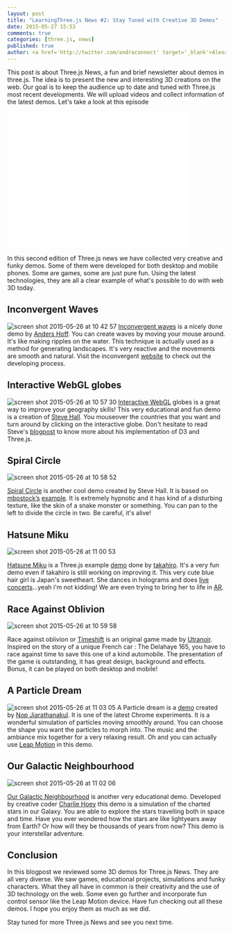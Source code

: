 ```yaml
---
layout: post
title: "LearningThree.js News #2: Stay Tuned with Creative 3D Demos"
date: 2015-05-27 15:53
comments: true
categories: [three.js, news]
published: true
author: <a href='http://twitter.com/andraconnect' target='_blank'>Alexandra Etienne</a> and <a href='http://twitter.com/jerome_etienne' target='_blank'>Jerome Etienne</a>
---
```


This post is about Three.js News, a fun and brief newsletter about demos in three.js. The idea is to present the new and interesting 3D creations on the web. Our goal is to keep the audience up to date and tuned with Three.js most recent developments. We will upload videos and collect information of the latest demos. Let's take a look at this episode

<iframe width="420" height="315" src="//www.youtube.com/embed/DgPv6IIVDFQ" frameborder="0" allowfullscreen></iframe>

<!-- more -->

In this second edition of Three.js news we have collected very creative and funky demos. Some of them  were developed for both desktop and mobile phones. Some are games, some are just pure fun. Using the latest technologies, they are all a clear example of what's possible to do with web 3D today.


## Inconvergent Waves 
![screen shot 2015-05-26 at 10 42 57](/data/2015-05-27-learningthree-dot-js-news-stay-tuned-with-creative-3d-demos/inconvergent_waves.png)
[Inconvergent waves](http://inconvergent.net/waves/) is a nicely done demo by [Anders Hoff](https://twitter.com/inconvergent). You can create waves by moving your mouse around. It's like making ripples on the water. This technique is actually used as a method for generating landscapes. It's very reactive and the movements are smooth and natural. Visit the inconvergent [website]( http://inconvergent.net/) to check out the developing process. 

## Interactive WebGL globes 
![screen shot 2015-05-26 at 10 57 30](/data/2015-05-27-learningthree-dot-js-news-stay-tuned-with-creative-3d-demos/interactive_webgl_globe.png)
[Interactive WebGL](http://projects.delimited.io/webgl-globes/example_4_interactive_globe.html) globes is a great way to improve your geography skills! This very educational and fun demo is a creation of [Steve Hall](https://twitter.com/delimitedtech). You mouseover the countries that you want and turn around by clicking on the interactive globe. Don't hesitate to read Steve's [blogpost](http://www.delimited.io/blog/2015/5/16/interactive-webgl-globes-with-threejs-and-d3) to know more about his implementation of D3 and Three.js. 

## Spiral Circle 
![screen shot 2015-05-26 at 10 58 52](/data/2015-05-27-learningthree-dot-js-news-stay-tuned-with-creative-3d-demos/spiral_circle.png)

[Spiral Circle](http://projects.delimited.io/subunit/demos/spiral-circle-v2.html) is another cool demo created by Steve Hall. It is based on [mbostock’s](http://bl.ocks.org/mbostock) [example](http://bl.ocks.org/mbostock/2472e84f78fd03df443f). It is extremely hypnotic and it has kind of a disturbing texture, like the skin of a snake monster or something. You can pan to the left to divide the circle in two. Be careful, it's alive!

## Hatsune Miku 
![screen shot 2015-05-26 at 11 00 53](/data/2015-05-27-learningthree-dot-js-news-stay-tuned-with-creative-3d-demos/hatsune_miku_threejs.png)

[Hatsune Miku](http://en.wikipedia.org/wiki/Hatsune_Miku) is a Three.js example [demo](http://takahirox.github.io/three.js/examples/webgl_loader_mmd.html) done by [takahiro](https://twitter.com/superhoge). It's a very fun demo even if takahiro is still working on improving it. This very cute blue hair girl is Japan's sweetheart. She dances in holograms and does [live concerts](https://www.youtube.com/watch?v=YSyWtESoeOc)...yeah i'm not kidding! We are even trying to bring her to life in [AR](https://twitter.com/LearningThreejs/status/600740523574439937). 

## Race Against Oblivion 
![screen shot 2015-05-26 at 10 59 58](/data/2015-05-27-learningthree-dot-js-news-stay-tuned-with-creative-3d-demos/race_against_oblivion.png)

Race against oblivion or [Timeshift](http://www.timeshift165.com/game) is an  original game made by [Utranoir](http://www.ultranoir.com/en/#!/home/). Inspired on the story of a unique French car : The Delahaye 165, you have to race against time to save this one of a kind automobile. The presentation of the game is outstanding, it has great design, background and effects. Bonus, it can be played on both desktop and mobile! 

## A Particle Dream 
![screen shot 2015-05-26 at 11 03 05](/data/2015-05-27-learningthree-dot-js-news-stay-tuned-with-creative-3d-demos/a_particle_dream.png)
A Particle dream is a [demo]( https://www.chromeexperiments.com/experiment/particle-dream) created by [Nop Jiarathanakul](http://www.iamnop.com/). It is one of the latest Chrome experiments. It is a wonderful simulation of particles moving smoothly around. You can choose the shape you want the particles to morph into. The music and the ambiance mix together for a very relaxing result. Oh and you can actually use [Leap Motion](https://www.leapmotion.com/) in this demo. 

## Our Galactic Neighbourhood 
![screen shot 2015-05-26 at 11 02 06](/data/2015-05-27-learningthree-dot-js-news-stay-tuned-with-creative-3d-demos/our_galactic_neighborhood.png)

[Our Galactic Neighbourhood](http://charliehoey.com/threejs-demos/our-galactic-neighborhood.html)
is another very educational demo. Developed by creative coder [Charlie Hoey](http://charliehoey.com/) this demo is a simulation of the charted stars in our Galaxy. You are able to explore the stars travelling both in space and time. Have you ever wondered how the stars are like lightyears away from Earth? Or how will they be thousands of years from now? This demo is your interstellar adventure. 

## Conclusion
In this blogpost we reviewed some 3D demos for Three.js News. They are all very diverse. We saw games, educational projects, simulations and funky characters. What they all have in common is their creativity and the use of 3D technology on the web. Some even go further and incorporate fun control sensor like the Leap Motion device. Have fun checking out all these demos. I hope you enjoy them as much as we did. 

Stay tuned for more Three.js News and see you next time. 
